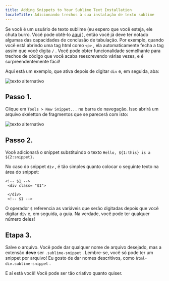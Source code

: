 ```yaml
---
title: Adding Snippets to Your Sublime Text Installation
localeTitle: Adicionando trechos à sua instalação de texto sublime
---
```

Se você é um usuário de texto sublime (eu espero que você esteja, ele chuta burro. Você pode obtê-lo [aqui](https://www.sublimetext.com/) ), então você já deve ter notado algumas das capacidades de conclusão de tabulação. Por exemplo, quando você está abrindo uma tag html como `<p>` , ela automaticamente fecha a tag assim que você digita `/` . Você pode obter funcionalidade semelhante para trechos de código que você acaba reescrevendo várias vezes, e é surpreendentemente fácil!

Aqui está um exemplo, que ativa depois de digitar `div` e, em seguida, aba:

![texto alternativo](//discourse-user-assets.s3.amazonaws.com/original/2X/5/59a4d233d2dcb17b76a9c36ca30c5bb07a35d00b.png)

## Passo 1.

Clique em `Tools > New Snippet...` na barra de navegação. Isso abrirá um arquivo skeletton de fragmentos que se parecerá com isto:

![texto alternativo](//discourse-user-assets.s3.amazonaws.com/original/2X/a/a56106fbf754f7e641342d1ebdbc3f5bed582263.png)

## Passo 2.

Você adicionará o snippet substituindo o texto `Hello, ${1:this} is a ${2:snippet}.`

No caso do snippet `div` , é tão simples quanto colocar o seguinte texto na área do snippet:
```
<!-- $1 --> 
 <div class= "$1"> 
 
 </div> 
 <!-- $1 --> 
```

O operador `$` referencia as variáveis ​​que serão digitadas depois que você digitar `div` e, em seguida, a guia. Na verdade, você pode ter qualquer número deles!

## Etapa 3.

Salve o arquivo. Você pode dar qualquer nome de arquivo desejado, mas a extensão **deve** ser `.sublime-snippet` . Lembre-se, você só pode ter um snippet por arquivo! Eu gosto de dar nomes descritivos, como `html-div.sublime-snippet` .

E aí está você! Você pode ser tão criativo quanto quiser.